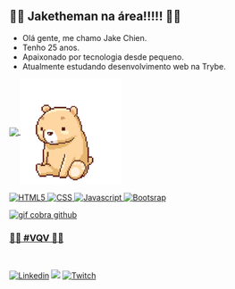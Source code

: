 
<h2> 🚀🚀 Jaketheman na área!!!!! 🚀🚀 </h2>
<div>
<ul>
  <li>Olá gente, me chamo Jake Chien.</li>
  <li>Tenho 25 anos.</li>
  <li>Apaixonado por tecnologia desde pequeno.</li>
  <li>Atualmente estudando desenvolvimento web na Trybe.</li>
</ul>
  
  <a href="https://github.com/jaketheman96">
<img height="180em" align="center" src="https://github-readme-stats.vercel.app/api?username=jaketheman96&show_icons=true&theme=react&include_all_commits=true&count_private=true"/>
    
<img alt="gif ursinho" src="bc3c3e1641a0cf730b2f3cbe1031fd3b079544cc_hq.gif" height="190px" width="180px" align="center">
 
![HTML5](https://img.shields.io/badge/HTML5-E34F26?style=for-the-badge&logo=html5&logoColor=white)
![CSS](https://img.shields.io/badge/CSS-239120?&style=for-the-badge&logo=css3&logoColor=white)
![Javascript](https://img.shields.io/badge/JavaScript-323330?style=for-the-badge&logo=javascript&logoColor=F7DF1E)
![Bootsrap](https://img.shields.io/badge/Bootstrap-563D7C?style=for-the-badge&logo=bootstrap&logoColor=white)

<img alt="gif cobra github" src="https://github.com/jaketheman96/jaketheman96/blob/output/github-contribution-grid-snake.svg" margin-left="0">

### 🚀🚀 #VQV 🚀🚀
<br>
  
[![Linkedin](https://img.shields.io/badge/LinkedIn-0077B5?style=for-the-badge&logo=linkedin&logoColor=white)](https://www.linkedin.com/in/jake-chien-70aa0a1b2/)
[![](https://img.shields.io/badge/Instagram-E4405F?style=for-the-badge&logo=instagram&logoColor=white)](https://www.instagram.com/jakechien/)
[![Twitch](https://img.shields.io/badge/Twitch-9146FF?style=for-the-badge&logo=twitch&logoColor=white)](https://www.twitch.tv/jakechienn)
</div>
